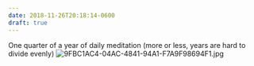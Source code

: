 ```yaml
---
date: 2018-11-26T20:18:14-0600
draft: true
---
```




One quarter of a year of daily meditation (more or less, years are hard to divide evenly) ![9FBC1AC4-04AC-4841-94A1-F7A9F98694F1.jpg](http://ianwhitney.micro.blog/uploads/2018/666b67cac6.jpg)



